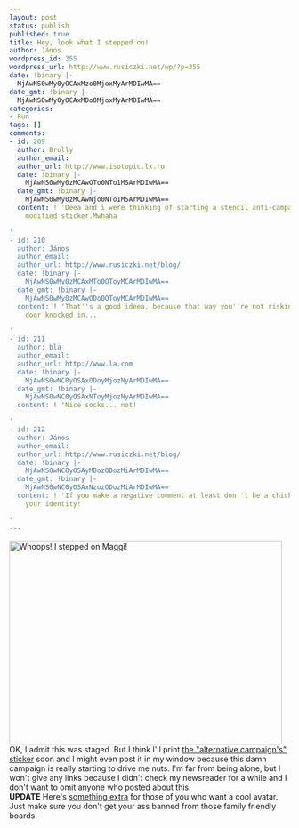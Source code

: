 ```yaml
---
layout: post
status: publish
published: true
title: Hey, look what I stepped on!
author: János
wordpress_id: 355
wordpress_url: http://www.rusiczki.net/wp/?p=355
date: !binary |-
  MjAwNS0wMy0yOCAxMzo0MjoxMyArMDIwMA==
date_gmt: !binary |-
  MjAwNS0wMy0yOCAxMDo0MjoxMyArMDIwMA==
categories:
- Fun
tags: []
comments:
- id: 209
  author: Brolly
  author_email: 
  author_url: http://www.isotopic.lx.ro
  date: !binary |-
    MjAwNS0wMy0zMCAwOTo0NTo1MSArMDIwMA==
  date_gmt: !binary |-
    MjAwNS0wMy0zMCAwNjo0NTo1MSArMDIwMA==
  content: ! 'Deea and i were thinking of starting a stencil anti-campaign with that
    modified sticker.Mwhaha

'
- id: 210
  author: János
  author_email: 
  author_url: http://www.rusiczki.net/blog/
  date: !binary |-
    MjAwNS0wMy0zMCAxMTo0OToyMCArMDIwMA==
  date_gmt: !binary |-
    MjAwNS0wMy0zMCAwODo0OToyMCArMDIwMA==
  content: ! 'That''s a good ideea, because that way you''re not risking getting your
    door knocked in...

'
- id: 211
  author: bla
  author_email: 
  author_url: http://www.la.com
  date: !binary |-
    MjAwNS0wNC0yOSAxODoyMjozNyArMDIwMA==
  date_gmt: !binary |-
    MjAwNS0wNC0yOSAxNToyMjozNyArMDIwMA==
  content: ! 'Nice socks... not!

'
- id: 212
  author: János
  author_email: 
  author_url: http://www.rusiczki.net/blog/
  date: !binary |-
    MjAwNS0wNC0yOSAyMDozODozMiArMDIwMA==
  date_gmt: !binary |-
    MjAwNS0wNC0yOSAxNzozODozMiArMDIwMA==
  content: ! 'If you make a negative comment at least don''t be a chicken. Reveal
    your identity!

'
---
```

<p><img alt="Whoops! I stepped on Maggi!" src="http://www.rusiczki.net/blog/blogpics/whoops_i_stepped_on_maggi.jpg" width="490" height="367" class="image" /><br />
OK, I admit this was staged. But I think I'll print <a href="http://www.taredisco.ro/muie/magggimuie.pdf" title="Adobe PDF file">the "alternative campaign's" sticker</a> soon and I might even post it in my window because this damn campaign is really starting to drive me nuts. I'm far from being alone, but I won't give any links because I didn't check my newsreader for a while and I don't want to omit anyone who posted about this.<br />
<b>UPDATE</b> Here's <a href="http://www.rusiczki.net/blog/blogstuff/muie.png">something extra</a> for those of you who want a cool avatar. Just make sure you don't get your ass banned from those family friendly boards.</p>
